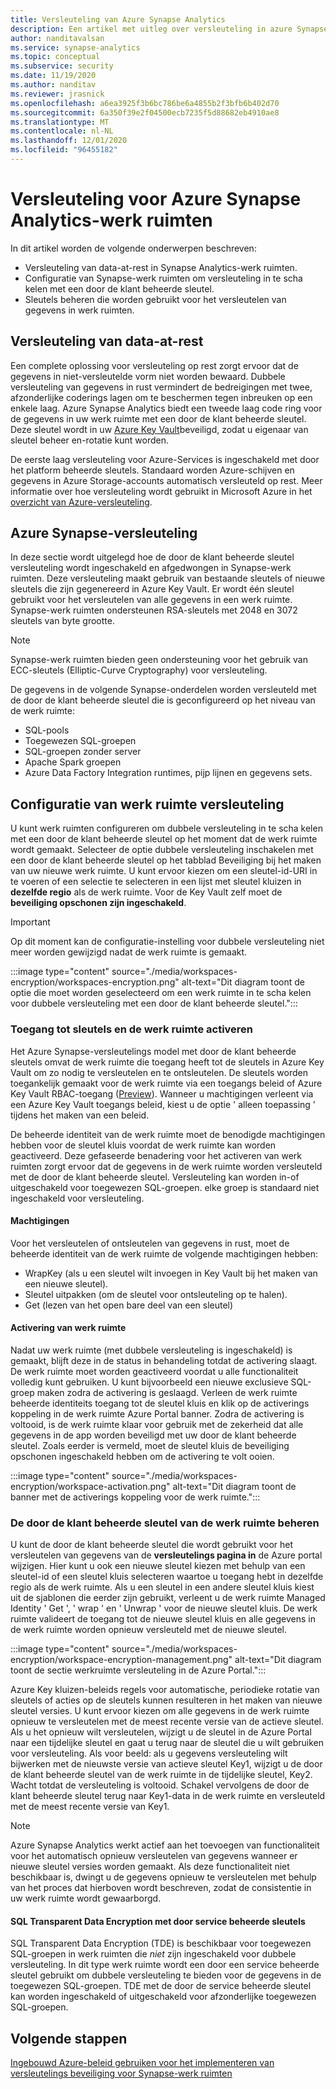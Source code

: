 ```yaml
---
title: Versleuteling van Azure Synapse Analytics
description: Een artikel met uitleg over versleuteling in azure Synapse Analytics
author: nanditavalsan
ms.service: synapse-analytics
ms.topic: conceptual
ms.subservice: security
ms.date: 11/19/2020
ms.author: nanditav
ms.reviewer: jrasnick
ms.openlocfilehash: a6ea3925f3b6bc786be6a4855b2f3bfb6b402d70
ms.sourcegitcommit: 6a350f39e2f04500ecb7235f5d88682eb4910ae8
ms.translationtype: MT
ms.contentlocale: nl-NL
ms.lasthandoff: 12/01/2020
ms.locfileid: "96455182"
---
```

# <a name="encryption-for-azure-synapse-analytics-workspaces"></a>Versleuteling voor Azure Synapse Analytics-werk ruimten

In dit artikel worden de volgende onderwerpen beschreven:
* Versleuteling van data-at-rest in Synapse Analytics-werk ruimten.
* Configuratie van Synapse-werk ruimten om versleuteling in te scha kelen met een door de klant beheerde sleutel.
* Sleutels beheren die worden gebruikt voor het versleutelen van gegevens in werk ruimten.

## <a name="encryption-of-data-at-rest"></a>Versleuteling van data-at-rest

Een complete oplossing voor versleuteling op rest zorgt ervoor dat de gegevens in niet-versleutelde vorm niet worden bewaard. Dubbele versleuteling van gegevens in rust vermindert de bedreigingen met twee, afzonderlijke coderings lagen om te beschermen tegen inbreuken op een enkele laag. Azure Synapse Analytics biedt een tweede laag code ring voor de gegevens in uw werk ruimte met een door de klant beheerde sleutel. Deze sleutel wordt in uw [Azure Key Vault](../../key-vault/general/overview.md)beveiligd, zodat u eigenaar van sleutel beheer en-rotatie kunt worden.

De eerste laag versleuteling voor Azure-Services is ingeschakeld met door het platform beheerde sleutels. Standaard worden Azure-schijven en gegevens in Azure Storage-accounts automatisch versleuteld op rest. Meer informatie over hoe versleuteling wordt gebruikt in Microsoft Azure in het [overzicht van Azure-versleuteling](../../security/fundamentals/encryption-overview.md).

## <a name="azure-synapse-encryption"></a>Azure Synapse-versleuteling

In deze sectie wordt uitgelegd hoe de door de klant beheerde sleutel versleuteling wordt ingeschakeld en afgedwongen in Synapse-werk ruimten. Deze versleuteling maakt gebruik van bestaande sleutels of nieuwe sleutels die zijn gegenereerd in Azure Key Vault. Er wordt één sleutel gebruikt voor het versleutelen van alle gegevens in een werk ruimte. Synapse-werk ruimten ondersteunen RSA-sleutels met 2048 en 3072 sleutels van byte grootte.

> [!NOTE]
> Synapse-werk ruimten bieden geen ondersteuning voor het gebruik van ECC-sleutels (Elliptic-Curve Cryptography) voor versleuteling.

De gegevens in de volgende Synapse-onderdelen worden versleuteld met de door de klant beheerde sleutel die is geconfigureerd op het niveau van de werk ruimte:
* SQL-pools
 * Toegewezen SQL-groepen
 * SQL-groepen zonder server
* Apache Spark groepen
* Azure Data Factory Integration runtimes, pijp lijnen en gegevens sets.

## <a name="workspace-encryption-configuration"></a>Configuratie van werk ruimte versleuteling

U kunt werk ruimten configureren om dubbele versleuteling in te scha kelen met een door de klant beheerde sleutel op het moment dat de werk ruimte wordt gemaakt. Selecteer de optie dubbele versleuteling inschakelen met een door de klant beheerde sleutel op het tabblad Beveiliging bij het maken van uw nieuwe werk ruimte. U kunt ervoor kiezen om een sleutel-id-URI in te voeren of een selectie te selecteren in een lijst met sleutel kluizen in **dezelfde regio** als de werk ruimte. Voor de Key Vault zelf moet de **beveiliging opschonen zijn ingeschakeld**.

> [!IMPORTANT]
> Op dit moment kan de configuratie-instelling voor dubbele versleuteling niet meer worden gewijzigd nadat de werk ruimte is gemaakt.

:::image type="content" source="./media/workspaces-encryption/workspaces-encryption.png" alt-text="Dit diagram toont de optie die moet worden geselecteerd om een werk ruimte in te scha kelen voor dubbele versleuteling met een door de klant beheerde sleutel.":::

### <a name="key-access-and-workspace-activation"></a>Toegang tot sleutels en de werk ruimte activeren

Het Azure Synapse-versleutelings model met door de klant beheerde sleutels omvat de werk ruimte die toegang heeft tot de sleutels in Azure Key Vault om zo nodig te versleutelen en te ontsleutelen. De sleutels worden toegankelijk gemaakt voor de werk ruimte via een toegangs beleid of Azure Key Vault RBAC-toegang ([Preview](../../key-vault/general/rbac-guide.md)). Wanneer u machtigingen verleent via een Azure Key Vault toegangs beleid, kiest u de optie ' alleen toepassing ' tijdens het maken van een beleid.

 De beheerde identiteit van de werk ruimte moet de benodigde machtigingen hebben voor de sleutel kluis voordat de werk ruimte kan worden geactiveerd. Deze gefaseerde benadering voor het activeren van werk ruimten zorgt ervoor dat de gegevens in de werk ruimte worden versleuteld met de door de klant beheerde sleutel. Versleuteling kan worden in-of uitgeschakeld voor toegewezen SQL-groepen. elke groep is standaard niet ingeschakeld voor versleuteling.

#### <a name="permissions"></a>Machtigingen

Voor het versleutelen of ontsleutelen van gegevens in rust, moet de beheerde identiteit van de werk ruimte de volgende machtigingen hebben:
* WrapKey (als u een sleutel wilt invoegen in Key Vault bij het maken van een nieuwe sleutel).
* Sleutel uitpakken (om de sleutel voor ontsleuteling op te halen).
* Get (lezen van het open bare deel van een sleutel)

#### <a name="workspace-activation"></a>Activering van werk ruimte

Nadat uw werk ruimte (met dubbele versleuteling is ingeschakeld) is gemaakt, blijft deze in de status in behandeling totdat de activering slaagt. De werk ruimte moet worden geactiveerd voordat u alle functionaliteit volledig kunt gebruiken. U kunt bijvoorbeeld een nieuwe exclusieve SQL-groep maken zodra de activering is geslaagd. Verleen de werk ruimte beheerde identiteits toegang tot de sleutel kluis en klik op de activerings koppeling in de werk ruimte Azure Portal banner. Zodra de activering is voltooid, is de werk ruimte klaar voor gebruik met de zekerheid dat alle gegevens in de app worden beveiligd met uw door de klant beheerde sleutel. Zoals eerder is vermeld, moet de sleutel kluis de beveiliging opschonen ingeschakeld hebben om de activering te volt ooien.

:::image type="content" source="./media/workspaces-encryption/workspace-activation.png" alt-text="Dit diagram toont de banner met de activerings koppeling voor de werk ruimte.":::


### <a name="manage-the-workspace-customer-managed-key"></a>De door de klant beheerde sleutel van de werk ruimte beheren 

U kunt de door de klant beheerde sleutel die wordt gebruikt voor het versleutelen van gegevens van de **versleutelings pagina in** de Azure portal wijzigen. Hier kunt u ook een nieuwe sleutel kiezen met behulp van een sleutel-id of een sleutel kluis selecteren waartoe u toegang hebt in dezelfde regio als de werk ruimte. Als u een sleutel in een andere sleutel kluis kiest uit de sjablonen die eerder zijn gebruikt, verleent u de werk ruimte Managed Identity ' Get ', ' wrap ' en ' Unwrap ' voor de nieuwe sleutel kluis. De werk ruimte valideert de toegang tot de nieuwe sleutel kluis en alle gegevens in de werk ruimte worden opnieuw versleuteld met de nieuwe sleutel.

:::image type="content" source="./media/workspaces-encryption/workspace-encryption-management.png" alt-text="Dit diagram toont de sectie werkruimte versleuteling in de Azure Portal.":::

Azure Key kluizen-beleids regels voor automatische, periodieke rotatie van sleutels of acties op de sleutels kunnen resulteren in het maken van nieuwe sleutel versies. U kunt ervoor kiezen om alle gegevens in de werk ruimte opnieuw te versleutelen met de meest recente versie van de actieve sleutel. Als u het opnieuw wilt versleutelen, wijzigt u de sleutel in de Azure Portal naar een tijdelijke sleutel en gaat u terug naar de sleutel die u wilt gebruiken voor versleuteling. Als voor beeld: als u gegevens versleuteling wilt bijwerken met de nieuwste versie van actieve sleutel Key1, wijzigt u de door de klant beheerde sleutel van de werk ruimte in de tijdelijke sleutel, Key2. Wacht totdat de versleuteling is voltooid. Schakel vervolgens de door de klant beheerde sleutel terug naar Key1-data in de werk ruimte en versleuteld met de meest recente versie van Key1.

> [!NOTE]
> Azure Synapse Analytics werkt actief aan het toevoegen van functionaliteit voor het automatisch opnieuw versleutelen van gegevens wanneer er nieuwe sleutel versies worden gemaakt. Als deze functionaliteit niet beschikbaar is, dwingt u de gegevens opnieuw te versleutelen met behulp van het proces dat hierboven wordt beschreven, zodat de consistentie in uw werk ruimte wordt gewaarborgd.

#### <a name="sql-transparent-data-encryption-with-service-managed-keys"></a>SQL Transparent Data Encryption met door service beheerde sleutels

SQL Transparent Data Encryption (TDE) is beschikbaar voor toegewezen SQL-groepen in werk ruimten die *niet* zijn ingeschakeld voor dubbele versleuteling. In dit type werk ruimte wordt een door een service beheerde sleutel gebruikt om dubbele versleuteling te bieden voor de gegevens in de toegewezen SQL-groepen. TDE met de door de service beheerde sleutel kan worden ingeschakeld of uitgeschakeld voor afzonderlijke toegewezen SQL-groepen.

## <a name="next-steps"></a>Volgende stappen

[Ingebouwd Azure-beleid gebruiken voor het implementeren van versleutelings beveiliging voor Synapse-werk ruimten](../policy-reference.md)

